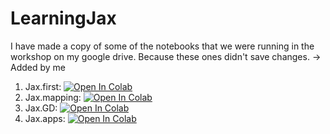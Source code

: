 # LearningJax

I have made a copy of some of the notebooks that we were running in the workshop on my google drive. Because these ones didn't save changes. -> Added by me

1. Jax.first: <a href="https://colab.research.google.com/github/rahuldave/LearningJax/blob/main/Jax_first.ipynb" target="_parent"><img src="https://colab.research.google.com/assets/colab-badge.svg" alt="Open In Colab"/></a>
2. Jax.mapping: <a href="https://colab.research.google.com/github/rahuldave/LearningJax/blob/main/Jax_mapping.ipynb" target="_parent"><img data-canonical-src="https://colab.research.google.com/assets/colab-badge.svg" alt="Open In Colab" src="https://camo.githubusercontent.com/84f0493939e0c4de4e6dbe113251b4bfb5353e57134ffd9fcab6b8714514d4d1/68747470733a2f2f636f6c61622e72657365617263682e676f6f676c652e636f6d2f6173736574732f636f6c61622d62616467652e737667"></a>
3. Jax.GD: <a href="https://colab.research.google.com/github/rahuldave/LearningJax/blob/main/Jax_GD.ipynb" target="_parent"><img src="https://colab.research.google.com/assets/colab-badge.svg" alt="Open In Colab"/></a>
4. Jax.apps: <a href="https://colab.research.google.com/github/rahuldave/LearningJax/blob/main/Jax_apps.ipynb" target="_parent"><img src="https://colab.research.google.com/assets/colab-badge.svg" alt="Open In Colab"/></a>
